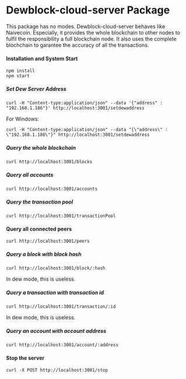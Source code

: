 # Dewblock-cloud-server Package 

This package has no modes. Dewblock-cloud-server behaves like Naivecoin. Especially, it provides the whole blockchain to other nodes to fulfil the responsibility a full blockchain node. It also uses the complete blochchain to garantee the accuracy of all the transactions. 


#### Installation and System Start

```
npm install
npm start
```

##### Set Dew Server Address
```
curl -H "Content-type:application/json" --data '{"address" : "192.168.1.186"}' http://localhost:3001/setdewaddress
```
For Windows:
```
curl -H "Content-type:application/json" --data "{\"address\" : \"192.168.1.186\"}" http://localhost:3001/setdewaddress
```

##### Query the whole blockchain
```
curl http://localhost:3001/blocks
```

##### Query all accounts

```
curl http://localhost:3001/accounts
```

##### Query the transaction pool
```
curl http://localhost:3001/transactionPool
```


#### Query all connected peers
```
curl http://localhost:3001/peers
```


##### Query a block with block hash

```
curl http://localhost:3001/block/:hash
```
In dew mode, this is useless.



##### Query a transaction with transaction id

```
curl http://localhost:3001/transaction/:id
```
In dew mode, this is useless.


##### Query an account with account address

```
curl http://localhost:3001/account/:address
```

#### Stop the server
```
curl -X POST http://localhost:3001/stop
```
